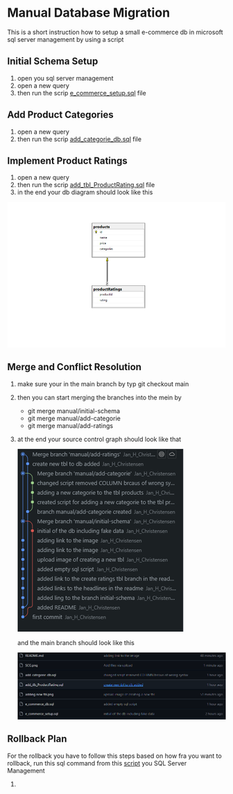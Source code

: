 # Manual Database Migration

This is a short instruction how to setup a small e-commerce db in microsoft sql server management by using a script

## Initial Schema Setup

1. open you sql server management
2. open a new query
3. then run the scrip [e_commerce_setup.sql](https://github.com/Jan-H-Christensen/DB_assignment/blob/manual/initial-schema/e_commerce_setup.sql) file

## Add Product Categories

1. open a new query
2. then run the scrip [add_categorie_db.sql](https://github.com/Jan-H-Christensen/DB_assignment/blob/manual/add-categorie/add_categorie_db.sql) file

## Implement Product Ratings

1. open a new query
2. then run the scrip [add_tbl_ProductRating.sql](https://github.com/Jan-H-Christensen/DB_assignment/blob/manual/add-ratings/add_tlb_ProductRating.sql) file
3. in the end your db diagram should look like this

![Image of the created tbl](https://github.com/Jan-H-Christensen/DB_assignment/blob/main/adding%20new%20tbl.png)

## Merge and Conflict Resolution

1. make sure your in the main branch by typ git checkout main
2. then you can start merging the branches into the mein by
   - git merge manual/initial-schema
   - git merge manual/add-categorie
   - git merge manual/add-ratings
3. at the end your source control graph should look like that

   ![Image source control graph](https://github.com/Jan-H-Christensen/DB_assignment/blob/main/SCG.png)

   and the main branch should look like this

   ![Image main branch](https://github.com/Jan-H-Christensen/DB_assignment/blob/main/main_branch.png)

## Rollback Plan

For the rollback you have to follow this steps based on how fra you want to rollback,
run this sql command from this [script]() you SQL Server Management

1.
